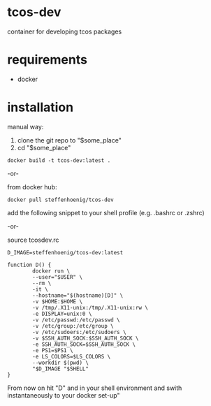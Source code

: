 tcos-dev
========

container for developing tcos packages


requirements
============

- docker

installation
============

manual way:

1. clone the git repo to "$some_place"
2. cd "$some_place"

```
docker build -t tcos-dev:latest .
```
-or-

from docker hub:
```
docker pull steffenhoenig/tcos-dev
```

add the following snippet to your shell profile (e.g. .bashrc or .zshrc)

-or-

source tcosdev.rc


```
D_IMAGE=steffenhoenig/tcos-dev:latest

function D() {
        docker run \
        --user="$USER" \
        --rm \
        -it \
        --hostname="$(hostname)[D]" \
        -v $HOME:$HOME \
        -v /tmp/.X11-unix:/tmp/.X11-unix:rw \
        -e DISPLAY=unix:0 \
        -v /etc/passwd:/etc/passwd \
        -v /etc/group:/etc/group \
        -v /etc/sudoers:/etc/sudoers \
        -v $SSH_AUTH_SOCK:$SSH_AUTH_SOCK \
        -e SSH_AUTH_SOCK=$SSH_AUTH_SOCK \
        -e PS1=$PS1 \
        -e LS_COLORS=$LS_COLORS \
        --workdir $(pwd) \
        "$D_IMAGE "$SHELL"
}
```

From now on hit "D" and <Enter> in your shell environment and swith instantaneously to your docker set-up"
